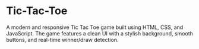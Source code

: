 # Tic-Tac-Toe
A modern and responsive Tic Tac Toe game built using HTML, CSS, and JavaScript. The game features a clean UI with a stylish background, smooth buttons, and real-time winner/draw detection.

